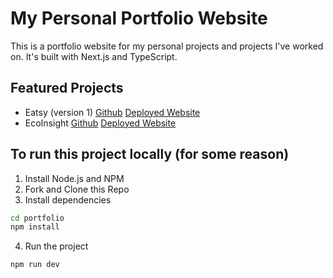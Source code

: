 # My Personal Portfolio Website

This is a portfolio website for my personal projects and projects I've worked on. It's built with Next.js and TypeScript.

## Featured Projects

- Eatsy (version 1) [Github](https://github.com/jackh404/Eatsy) [Deployed Website](https://eatsy-8ewa.onrender.com/)
- EcoInsight [Github](https://github.com/jackh404/EcoInsight) [Deployed Website](https://ecoinsight.onrender.com/)

## To run this project locally (for some reason)

1. Install Node.js and NPM
2. Fork and Clone this Repo
3. Install dependencies

```bash
cd portfolio
npm install
```

4. Run the project

```bash
npm run dev
```
